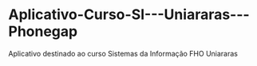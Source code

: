 # Aplicativo-Curso-SI---Uniararas---Phonegap

Aplicativo destinado ao curso Sistemas da Informação FHO Uniararas
